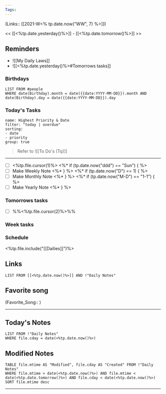 ```yaml
---
Tags:
---
```

(Links:: [[2021-W<% tp.date.now("WW", 7) %>]])

<< [[<%tp.date.yesterday()%>]] - [[<%tp.date.tomorrow()%>]] >>
## Reminders
- ![[My Daily Laws]]
- ![[<%tp.date.yesterday()%>#Tomorrows tasks]]
### Birthdays
```dataview
LIST FROM #people 
WHERE date(Birthday).month = date({{date:YYYY-MM-DD}}).month AND date(Birthday).day = date({{date:YYYY-MM-DD}}).day

```
### Today's Tasks
```todoist 
name: Highest Priority & Date 
filter: "today | overdue" 
sorting: 
- date 
- priority
group: true 
```
> Refer to ![[To Do's (Tq)]]
---
- [ ] <%tp.file.cursor(1)%>
<%* if (tp.date.now("ddd") == "Sun") { %>
- [ ] Make Weekly Note 
<%* } %>
<%* if (tp.date.now("D") == 1) { %>
- [ ] Make Monthly Note
<%* } %>
<%* if (tp.date.now("M-D") == "1-1") { %>
- [ ] Make Yearly Note
<%* } %>
### Tomorrows tasks
- [ ] %%<%tp.file.cursor(2)%>%%
### Week tasks
### Schedule
<%tp.file.include("[[Dailies]]")%>
## Links
```dataview
LIST FROM [[<%tp.date.now()%>]] AND !"Daily Notes"
```
## Favorite song
(Favorite_Song:: )
___
## Today's Notes
```dataview
LIST FROM !"Daily Notes"
WHERE file.cday = date(<%tp.date.now()%>)
```
## Modified Notes
```dataview
TABLE file.mtime AS "Modified", file.cday AS "Created" FROM !"Daily Notes" 
WHERE file.mtime > date(<%tp.date.now()%>) AND file.mtime < date(<%tp.date.tomorrow()%>) AND file.cday < date(<%tp.date.now()%>)
SORT file.mtime desc
```
___
